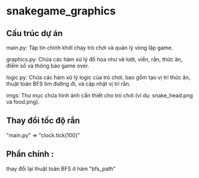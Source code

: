 # snakegame_graphics

## Cấu trúc dự án 
  main.py: Tập tin chính khởi chạy trò chơi và quản lý vòng lặp game.

  graphics.py: Chứa các hàm xử lý đồ họa như vẽ lưới, viền, rắn, thức ăn, điểm số và thông báo game over.

  logic.py: Chứa các hàm xử lý logic của trò chơi, bao gồm tạo vị trí thức ăn, thuật toán BFS tìm đường đi, và cập nhật vị trí rắn.

  imgs: Thư mục chứa hình ảnh cần thiết cho trò chơi (ví dụ: snake_head.png và food.png).
    
## Thay đổi tốc độ rắn 
  "main.py" => "clock.tick(100)"

## Phần chính : 
  thay đổi lại thuật toán BFS ở hàm "bfs_path"


